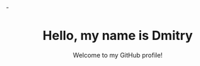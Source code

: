 -<div align="center">
  <h1>Hello, my name is Dmitry</h1>
  <p>Welcome to my GitHub profile!</p>
</div>
